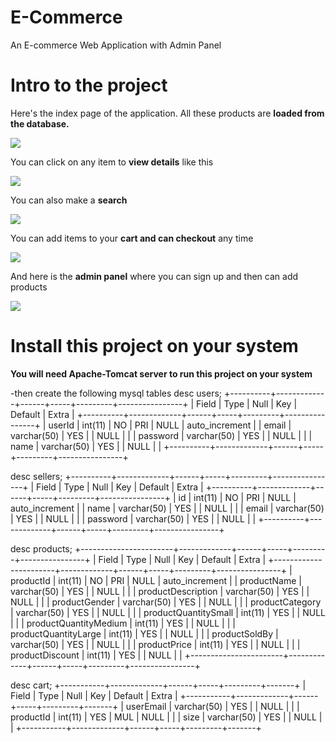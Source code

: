 # E-Commerce
An E-commerce Web Application with Admin Panel

# Intro to the project

Here's the index page of the application. All these products are **loaded from the database.**

<img src="https://github.com/shivamvk/E-Commerce/blob/master/images/Screenshot%20(8).png">

You can click on any item to **view details** like this

<img src="https://github.com/shivamvk/E-Commerce/blob/master/images/Screenshot%20(9).png">

You can also make a **search**

<img src="https://github.com/shivamvk/E-Commerce/blob/master/images/Screenshot%20(10).png">

You can add items to your **cart and can checkout** any time

<img src="https://github.com/shivamvk/E-Commerce/blob/master/images/Screenshot%20(11).png">

And here is the **admin panel** where you can sign up and then can add products

<img src="https://github.com/shivamvk/E-Commerce/blob/master/images/Screenshot%20(12).png">
          
# Install this project on your system

**You will need Apache-Tomcat server to run this project on your system**

-then create the following mysql tables
desc users;
+----------+-------------+------+-----+---------+----------------+
| Field    | Type        | Null | Key | Default | Extra          |
+----------+-------------+------+-----+---------+----------------+
| userId   | int(11)     | NO   | PRI | NULL    | auto_increment |
| email    | varchar(50) | YES  |     | NULL    |                |
| password | varchar(50) | YES  |     | NULL    |                |
| name     | varchar(50) | YES  |     | NULL    |                |
+----------+-------------+------+-----+---------+----------------+

desc sellers;
+----------+-------------+------+-----+---------+----------------+
| Field    | Type        | Null | Key | Default | Extra          |
+----------+-------------+------+-----+---------+----------------+
| id       | int(11)     | NO   | PRI | NULL    | auto_increment |
| name     | varchar(50) | YES  |     | NULL    |                |
| email    | varchar(50) | YES  |     | NULL    |                |
| password | varchar(50) | YES  |     | NULL    |                |
+----------+-------------+------+-----+---------+----------------+

desc products;
+-----------------------+-------------+------+-----+---------+----------------+
| Field                 | Type        | Null | Key | Default | Extra          |
+-----------------------+-------------+------+-----+---------+----------------+
| productId             | int(11)     | NO   | PRI | NULL    | auto_increment |
| productName           | varchar(50) | YES  |     | NULL    |                |
| productDescription    | varchar(50) | YES  |     | NULL    |                |
| productGender         | varchar(50) | YES  |     | NULL    |                |
| productCategory       | varchar(50) | YES  |     | NULL    |                |
| productQuantitySmall  | int(11)     | YES  |     | NULL    |                |
| productQuantityMedium | int(11)     | YES  |     | NULL    |                |
| productQuantityLarge  | int(11)     | YES  |     | NULL    |                |
| productSoldBy         | varchar(50) | YES  |     | NULL    |                |
| productPrice          | int(11)     | YES  |     | NULL    |                |
| productDiscount       | int(11)     | YES  |     | NULL    |                |
+-----------------------+-------------+------+-----+---------+----------------+

desc cart;
+-----------+-------------+------+-----+---------+-------+
| Field     | Type        | Null | Key | Default | Extra |
+-----------+-------------+------+-----+---------+-------+
| userEmail | varchar(50) | YES  |     | NULL    |       |
| productId | int(11)     | YES  | MUL | NULL    |       |
| size      | varchar(50) | YES  |     | NULL    |       |
+-----------+-------------+------+-----+---------+-------+
